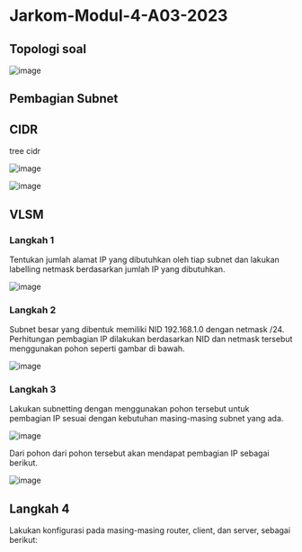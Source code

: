 # Jarkom-Modul-4-A03-2023

## Topologi soal

![image](https://cdn.discordapp.com/attachments/1181618299046477984/1181618370915881040/topologi_soal.png?ex=6581b6dd&is=656f41dd&hm=170be8140c2f51787080a4ae0dd4df2ab62ad22512f50519a29b097f32f8776f&)

## Pembagian Subnet                                                                                                                                                                                                        



## CIDR


tree cidr

![image](https://cdn.discordapp.com/attachments/1181618299046477984/1181618371196878908/tree_cidr.jpg?ex=6581b6dd&is=656f41dd&hm=569dde914893c49fdddb0b693ec8a54f460a899ec94085eefe8e63ca28ea13b2&)

![image](https://media.discordapp.net/attachments/1181618299046477984/1181628924367732846/image.png?ex=6581c0b1&is=656f4bb1&hm=29f22fad21d96b4edda1c1755efc0d86c583614146e238110e4acdd9800bf159&=&format=webp&quality=lossless&width=867&height=663)



## VLSM

### Langkah 1

Tentukan jumlah alamat IP yang dibutuhkan oleh tiap subnet dan lakukan labelling netmask berdasarkan jumlah IP yang dibutuhkan.

![image](https://cdn.discordapp.com/attachments/1181618299046477984/1181624830328586342/image.png?ex=6581bce1&is=656f47e1&hm=6d6ac4917500623078b6950472bbd403a2dedfd05ceff42fdccd814eeca25dd2&)

### Langkah 2

Subnet besar yang dibentuk memiliki NID 192.168.1.0 dengan netmask /24. Perhitungan pembagian IP dilakukan berdasarkan NID dan netmask tersebut menggunakan pohon seperti gambar di bawah.

![image](https://cdn.discordapp.com/attachments/1181618299046477984/1181618371511464018/tree_vlsm.jpg?ex=6581b6dd&is=656f41dd&hm=43bb0f504c2ffa6a8c0829fb56fb716a0f0571e49eb656a68d1558c8229243f7&)

### Langkah 3

Lakukan subnetting dengan menggunakan pohon tersebut untuk pembagian IP sesuai dengan kebutuhan masing-masing subnet yang ada.

![image](https://cdn.discordapp.com/attachments/1181618299046477984/1181885106948935740/Untitled_-_tree_vlsm_1.jpg?ex=6582af47&is=65703a47&hm=99432c96fee071c8f08f0908f312a7cab413842df2c33bf8f16adae1508ec85d&)

Dari pohon dari pohon tersebut akan mendapat pembagian IP sebagai berikut.

![image](https://cdn.discordapp.com/attachments/1181618299046477984/1181629727014916186/image.png?ex=6581c170&is=656f4c70&hm=4168bade9f7be15e7936adeaa3749f96a47d866d0f25f2300d92a2460b97a6cb&)

## Langkah 4

Lakukan konfigurasi pada masing-masing router, client, dan server, sebagai berikut:

```

```
